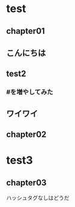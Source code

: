 <!-- readme.md -->

# test

## chapter01
## こんにちは
## test2
### #を増やしてみた
## ワイワイ
## chapter02
# test3
## chapter03

ハッシュタグなしはどうだ